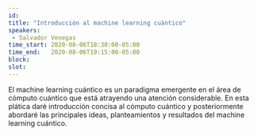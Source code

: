 ```yaml
---
id: 
title: "Introducción al machine learning cuántico"
speakers:
 - Salvador Venegas
time_start: 2020-08-06T18:30:00-05:00
time_end:   2020-08-06T19:15:00-05:00
block: 
slot: 
---
```


El machine learning cuántico es un paradigma emergente en el área de cómputo cuántico que está atrayendo una atención considerable. En esta plática daré introducción concisa al cómputo cuántico y posteriormente abordaré las principales ideas, planteamientos y resultados del machine learning cuántico.
